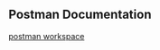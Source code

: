 ## Postman Documentation

[postman workspace](https://www.postman.com/chaudhuree/workspace/todo-ostad/collection/20773865-00a9b67e-20b4-4471-a2bd-e183c186888e?action=share&creator=20773865)
